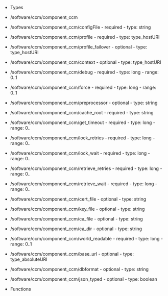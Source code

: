  - Types
  - /software/ccm/component_ccm
   - /software/ccm/component_ccm/configFile
    - required
    - type: string
   - /software/ccm/component_ccm/profile
    - required
    - type: type_hostURI
   - /software/ccm/component_ccm/profile_failover
    - optional
    - type: type_hostURI
   - /software/ccm/component_ccm/context
    - optional
    - type: type_hostURI
   - /software/ccm/component_ccm/debug
    - required
    - type: long
    - range: 0..1
   - /software/ccm/component_ccm/force
    - required
    - type: long
    - range: 0..1
   - /software/ccm/component_ccm/preprocessor
    - optional
    - type: string
   - /software/ccm/component_ccm/cache_root
    - required
    - type: string
   - /software/ccm/component_ccm/get_timeout
    - required
    - type: long
    - range: 0..
   - /software/ccm/component_ccm/lock_retries
    - required
    - type: long
    - range: 0..
   - /software/ccm/component_ccm/lock_wait
    - required
    - type: long
    - range: 0..
   - /software/ccm/component_ccm/retrieve_retries
    - required
    - type: long
    - range: 0..
   - /software/ccm/component_ccm/retrieve_wait
    - required
    - type: long
    - range: 0..
   - /software/ccm/component_ccm/cert_file
    - optional
    - type: string
   - /software/ccm/component_ccm/key_file
    - optional
    - type: string
   - /software/ccm/component_ccm/ca_file
    - optional
    - type: string
   - /software/ccm/component_ccm/ca_dir
    - optional
    - type: string
   - /software/ccm/component_ccm/world_readable
    - required
    - type: long
    - range: 0..1
   - /software/ccm/component_ccm/base_url
    - optional
    - type: type_absoluteURI
   - /software/ccm/component_ccm/dbformat
    - optional
    - type: string
   - /software/ccm/component_ccm/json_typed
    - optional
    - type: boolean

 - Functions
